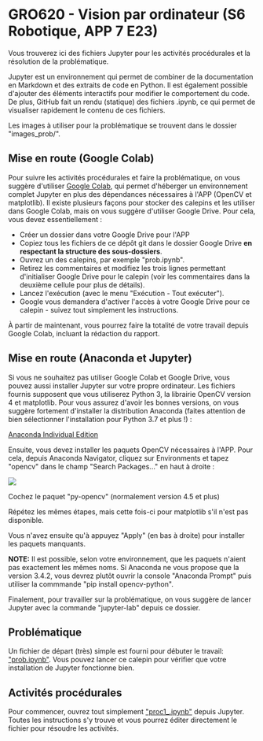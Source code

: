 # GRO620 - Vision par ordinateur (S6 Robotique, APP 7 E23)

Vous trouverez ici des fichiers Jupyter pour les activités procédurales et la résolution de la problématique.

Jupyter est un environnement qui permet de combiner de la documentation en
Markdown et des extraits de code en Python. Il est également possible d'ajouter
des éléments interactifs pour modifier le comportement du code. De plus, GitHub
fait un rendu (statique) des fichiers .ipynb, ce qui permet de visualiser
rapidement le contenu de ces fichiers.

Les images à utiliser pour la problématique se trouvent dans le dossier "images_prob/".

## Mise en route (Google Colab)

Pour suivre les activités procédurales et faire la problématique, on vous suggère d'utiliser [Google Colab](https://colab.research.google.com), qui permet d'héberger un environnement complet Jupyter en plus des dépendances nécessaires à l'APP (OpenCV et matplotlib). Il existe plusieurs façons pour stocker des calepins et les utiliser dans Google Colab, mais on vous suggère d'utiliser Google Drive. Pour cela, vous devez essentiellement :

 - Créer un dossier dans votre Google Drive pour l'APP
 - Copiez tous les fichiers de ce dépôt git dans le dossier Google Drive **en respectant la structure des sous-dossiers**.
 - Ouvrez un des calepins, par exemple "prob.ipynb".
 - Retirez les commentaires et modifiez les trois lignes permettant d'initialiser Google Drive pour le calepin (voir les commentaires dans la deuxième cellule pour plus de détails).
 - Lancez l'exécution (avec le menu "Exécution - Tout exécuter").
 - Google vous demandera d'activer l'accès à votre Google Drive pour ce calepin - suivez tout simplement les instructions.
 
À partir de maintenant, vous pourrez faire la totalité de votre travail depuis Google Colab, incluant la rédaction du rapport.

## Mise en route (Anaconda et Jupyter)

Si vous ne souhaitez pas utiliser Google Colab et Google Drive, vous pouvez aussi installer Jupyter sur votre propre ordinateur. Les fichiers fournis supposent que vous utiliserez Python 3, la librairie OpenCV version 4 et matplotlib. Pour vous assurez d'avoir les bonnes versions, on vous suggère fortement d'installer la distribution Anaconda (faites attention de bien sélectionner l'installation pour Python 3.7 et plus !) :

[Anaconda Individual Edition](https://www.anaconda.com/products/individual)

Ensuite, vous devez installer les paquets OpenCV nécessaires à l'APP. Pour cela, depuis Anaconda Navigator, cliquez sur Environments et tapez "opencv" dans le champ "Search Packages..." en haut à droite :

![](images_doc/anaconda-opencv.png)

Cochez le paquet "py-opencv" (normalement version 4.5 et plus)

Répétez les mêmes étapes, mais cette fois-ci pour matplotlib s'il n'est pas disponible. 

Vous n'avez ensuite qu'à appuyez "Apply" (en bas à droite) pour installer les paquets manquants.

**NOTE:** Il est possible, selon votre environnement, que les paquets n'aient pas exactement les mêmes noms. Si Anaconda ne vous propose que la version 3.4.2, vous devrez plutôt ouvrir la console "Anaconda Prompt" puis utiliser la commmande "pip install opencv-python".

Finalement, pour travailler sur la problématique, on vous suggère de lancer Jupyter avec la commande "jupyter-lab" depuis ce dossier.

## Problématique

Un fichier de départ (très) simple est fourni pour débuter le travail: ["prob.ipynb"](prob.ipynb). Vous pouvez lancer ce calepin pour vérifier que votre installation de Jupyter fonctionne bien.

## Activités procédurales 

Pour commencer, ouvrez tout simplement ["proc1_.ipynb"](proc_1.ipynb) depuis Jupyter. Toutes les instructions s'y trouve et vous pourrez éditer directement le fichier pour résoudre les activités.

